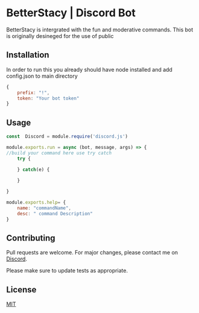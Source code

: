 # BetterStacy | Discord Bot

BetterStacy is intergrated with the fun and moderative commands. This bot is originally desineged for the use of public 

## Installation

In order to run this you already should have node installed and add config.json to main directory

```javascript
{
    prefix: "!",
    token: "Your bot token"
}
```

## Usage

```javascript
const  Discord = module.require('discord.js')

module.exports.run = async (bot, message, args) => {
//build your command here use try catch
    try {
     
    } catch(e) {

    }

}

module.exports.help= {
    name: "commandName",
    desc: " command Description"
}
```

## Contributing
Pull requests are welcome. For major changes, please contact me on [Discord](https://discordapp.com/users/721964010160783432).

Please make sure to update tests as appropriate.

## License
[MIT](https://choosealicense.com/licenses/mit/)
